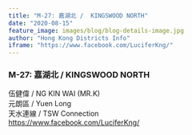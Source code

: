```yaml
---
title: "M-27: 嘉湖北 /  KINGSWOOD NORTH"
date: "2020-08-15"
feature_image: images/blog/blog-details-image.jpg
author: "Hong Kong Districts Info"
iframe: "https://www.facebook.com/LuciferKng/"
---
```


### M-27: 嘉湖北 /  KINGSWOOD NORTH  
伍健偉 /  NG KIN WAI (MR.K)  
元朗區 / Yuen Long  
天水連線 /  TSW Connection  
https://www.facebook.com/LuciferKng/
